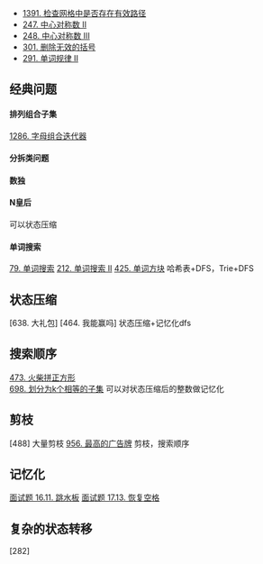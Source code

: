 
- [1391. 检查网格中是否存在有效路径](https://leetcode-cn.com/problems/check-if-there-is-a-valid-path-in-a-grid/) 
- [247. 中心对称数 II](https://leetcode-cn.com/problems/strobogrammatic-numbr-ii/)
- [248. 中心对称数 III](https://leetcode-cn.com/problems/strobogrammatic-number-iii/)
- [301. 删除无效的括号](https://leetcode-cn.com/problems/remove-invalid-parentheses/)
- [291. 单词规律 II](https://leetcode-cn.com/problems/word-pattern-ii/)

## 经典问题
#### 排列组合子集
[1286. 字母组合迭代器](https://leetcode-cn.com/problems/iterator-for-combination/)

#### 分拆类问题

#### 数独

#### N皇后
可以状态压缩

#### 单词搜索
[79. 单词搜索](https://leetcode-cn.com/problems/word-search/)
[212. 单词搜索 II](https://leetcode-cn.com/problems/word-search-ii/)
[425. 单词方块](https://leetcode-cn.com/problems/word-squares/) 哈希表+DFS，Trie+DFS

## 状态压缩
[638. 大礼包]
[464. 我能赢吗] 状态压缩+记忆化dfs

## 搜索顺序
[473. 火柴拼正方形](https://leetcode-cn.com/problems/matchsticks-to-square/)  
[698. 划分为k个相等的子集](https://leetcode-cn.com/problems/partition-to-k-equal-sum-subsets/) 可以对状态压缩后的整数做记忆化

## 剪枝
[488] 大量剪枝
[956. 最高的广告牌](https://leetcode-cn.com/problems/tallest-billboard/) 剪枝，搜索顺序

## 记忆化
[面试题 16.11. 跳水板](https://leetcode-cn.com/problems/diving-board-lcci/)
[面试题 17.13. 恢复空格](https://leetcode-cn.com/problems/re-space-lcci/)

## 复杂的状态转移
[282]

